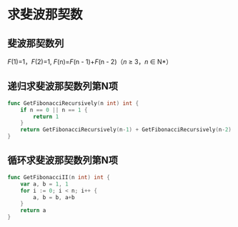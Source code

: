 # 求斐波那契数

## 斐波那契数列

 *F*(1)=1，*F*(2)=1, *F*(n)=*F*(n - 1)+*F*(n - 2)（*n* ≥ 3，*n* ∈ N*） 

## 递归求斐波那契数列第N项

```go
func GetFibonacciRecursively(n int) int {
	if n == 0 || n == 1 {
		return 1
	}
	return GetFibonacciRecursively(n-1) + GetFibonacciRecursively(n-2)
}
```

## 循环求斐波那契数列第N项

```go
func GetFibonacciII(n int) int {
	var a, b = 1, 1
	for i := 0; i < n; i++ {
		a, b = b, a+b
	}
	return a
}
```

